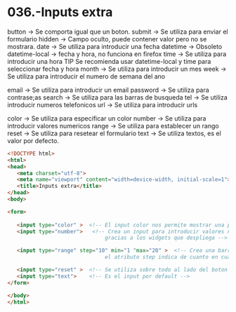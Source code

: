 036.-Inputs extra
===


button -> Se comporta igual que un boton.
submit -> Se utiliza para enviar el formulario
hidden -> Campo oculto, puede contener valor pero no se mostrara.
date -> Se utiliza para introducir una fecha
datetime -> Obsoleto
datetime-local -> fecha y hora, no funciona en firefox
time -> Se utiliza para introducir una hora
   TIP
      Se recomienda usar datetime-local y time para seleccionar fecha y hora
month -> Se utiliza para introducir un mes
week -> Se utiliza para introducir el numero de semana del ano

email -> Se utiliza para introducir un email 
password -> Se utiliza para contrase;as
search -> Se utiliza para las barras de busqueda
tel -> Se utiliza introducir numeros telefonicos
url -> Se utiliza para introducir urls

color -> Se utiliza para especificar un color
number -> Se utiliza para introducir valores numericos
range -> Se utiliza para establecer un rango
reset -> Se utiliza para resetear el formulario
text -> Se utiliza textos, es el valor por defecto.



```html
<!DOCTYPE html>
<html>
<head>
   <meta charset="utf-8">
   <meta name="viewport" content="width=device-width, initial-scale=1">
   <title>Inputs extra</title>
</head>
<body>

<form>
   
   <input type="color" >  <!-- El input color nos permite mostrar una plantilla de seleccion de color. -->
   <input type="number">   <!-- Crea un input para introducir valores numericos en los que podemos aumentar o disminuir el valor 
                               gracias a los widgets que despliega -->

   <input type="range" step="10" min="1 "max="20" >  <!-- Crea una barra que permite seleccionar un rango 
                               el atributo step indica de cuanto en cuanto se va a desplazar el rango, los atributos min y max definen los valores entre los que esta definido el rango -->

   <input type="reset" >  <!-- Se utiliza sobre todo al lado del boton submit y se utiliza para resetear el formulario -->
   <input type="text">    <!-- Es el input por default -->
</form>

</body>
</html>
```